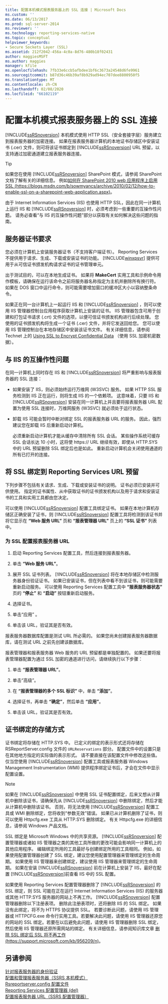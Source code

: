 ```yaml
---
title: 配置本机模式报表服务器上的 SSL 连接 | Microsoft Docs
ms.custom: ''
ms.date: 06/13/2017
ms.prod: sql-server-2014
ms.reviewer: ''
ms.technology: reporting-services-native
ms.topic: conceptual
helpviewer_keywords:
- Secure Sockets Layer (SSL)
ms.assetid: 212f2042-456a-4c0a-8d76-480b18f02431
author: maggiesMSFT
ms.author: maggies
manager: kfile
ms.openlocfilehash: 7fb33e6ccb5afbdee1bf6c3673a24548d6fe9961
ms.sourcegitcommit: b87d36c46b39af8b929ad94ec707dee8800950f5
ms.translationtype: MT
ms.contentlocale: zh-CN
ms.lasthandoff: 02/08/2020
ms.locfileid: "66102119"
---
```

# <a name="configure-ssl-connections-on-a-native-mode-report-server"></a>配置本机模式报表服务器上的 SSL 连接
  
  [!INCLUDE[ssRSnoversion](../../includes/ssrsnoversion-md.md)] 本机模式使用 HTTP SSL（安全套接字层）服务建立到报表服务器的加密连接。 如果在报表服务器计算机的本地证书存储区中安装证书 (.cer) 文件，则可将该证书绑定到 [!INCLUDE[ssRSnoversion](../../includes/ssrsnoversion-md.md)] URL 预留，以支持通过加密通道建立报表服务器连接。  
  
> [!TIP]  
>  如果您在使用 [!INCLUDE[ssRSnoversion](../../includes/ssrsnoversion-md.md)] SharePoint 模式，请参阅 SharePoint 文档了解有关的详细信息。 例如[如何在 SharePoint 2010 web 应用程序上启用 SSL (https://blogs.msdn.com/b/sowmyancs/archive/2010/02/12/how-to-enable-ssl-on-a-sharepoint-web-application.aspx)](https://blogs.msdn.com/b/sowmyancs/archive/2010/02/12/how-to-enable-ssl-on-a-sharepoint-web-application.aspx)。  
  
 由于 Internet Information Services (IIS) 也使用 HTTP SSL，因此在同一计算机上运行 IIS 和 [!INCLUDE[ssRSnoversion](../../includes/ssrsnoversion-md.md)] 时，必须考虑到一些重要的互操作性问题。 请务必查看“与 IIS 的互操作性问题”部分以获取有关如何解决这些问题的指南。  
  
## <a name="server-certificate-requirements"></a>服务器证书要求  
 您必须在计算机上安装服务器证书（不支持客户端证书）。 Reporting Services 不提供用于请求、生成、下载或安装证书的功能。 
  [!INCLUDE[winxpsvr](../../includes/winxpsvr-md.md)] 提供可用于从可信证书颁发机构请求证书的证书管理单元。  
  
 出于测试目的，可以在本地生成证书。 如果将 **MakeCert** 实用工具和示例命令用作模板，请确保在运行该命令之前将服务器名称指定为主机并删除所有换行符。 如果在 DOS 窗口中运行命令，则可能需要增加窗口的缓冲区大小以容纳整条命令。  
  
 如果正在同一台计算机上一起运行 IIS 和 [!INCLUDE[ssRSnoversion](../../includes/ssrsnoversion-md.md)] ，则可以使用 IIS 管理器控制台应用程序获取计算机上安装的证书。 IIS 管理器包含可用于创建和打包证书请求 (.crt) 文件的选项，以便可信证书颁发机构进行后续处理。 您使用的证书颁发机构将生成一个证书 (.cer) 文件，并将它发送回给您。 您可以使用 IIS 管理控制台在本地存储区中安装该证书文件。 有关详细信息，请参阅 Technet 上的 [Using SSL to Encrypt Confidential Data](https://go.microsoft.com/fwlink/?LinkId=71123) （使用 SSL 加密机密数据）。  
  
## <a name="interoperability-issues-with-iis"></a>与 IIS 的互操作性问题  
 在同一计算机上同时存在 IIS 和 [!INCLUDE[ssRSnoversion](../../includes/ssrsnoversion-md.md)] 将严重影响与报表服务器的 SSL 连接：  
  
-   如果安装了 IIS，则必须始终运行万维网 (W3SVC) 服务。 如果 HTTP SSL 服务检测到 IIS 正在运行，则将生成 IIS 的一个依赖项。 这意味着，只要 IIS 和 [!INCLUDE[ssRSnoversion](../../includes/ssrsnoversion-md.md)] 安装在同一计算机上并且要将报表服务器 URL 配置为使用 SSL 连接时，万维网服务 (W3SVC) 就必须处于运行状态。  
  
-   卸载 IIS 可能会暂时中断对绑定 SSL 的报表服务器 URL 的服务。 因此，强烈建议您在卸载 IIS 后重新启动计算机。  
  
     必须重新启动计算机才能从缓存中清除所有 SSL 会话。 某些操作系统可缓存 SSL 会话长达 10 小时，这将使 https:// URL 继续有效，即使从 HTTP.SYS 中的 URL 预留删除 SSL 绑定后也是如此。 重新启动计算机会关闭使用通道的所有已打开的连接。  
  
## <a name="bind-ssl-to-a-reporting-services-url-reservation"></a>将 SSL 绑定到 Reporting Services URL 预留  
 下列步骤不包括有关请求、生成、下载或安装证书的说明。 证书必须已安装并可供使用。 指定的证书属性、从中获取证书的证书颁发机构以及用于请求和安装证书的工具和实用工具都由您决定。  
  
 可以使用 [!INCLUDE[ssRSnoversion](../../includes/ssrsnoversion-md.md)] 配置工具绑定证书。 如果在本地计算机存储区正确安装了证书，则 [!INCLUDE[ssRSnoversion](../../includes/ssrsnoversion-md.md)] 配置工具将检测到该证书并将它显示在 **“Web 服务 URL”** 页和 **“报表管理器 URL”** 页上的 **“SSL 证书”** 列表中。  
  
### <a name="to-configure-a-report-server-url-for-ssl"></a>为 SSL 配置报表服务器 URL  
  
1.  启动 Reporting Services 配置工具，然后连接到报表服务器。  
  
2.  单击 **“Web 服务 URL”**。  
  
3.  展开 SSL 证书列表。 
  [!INCLUDE[ssRSnoversion](../../includes/ssrsnoversion-md.md)] 将在本地存储区中检测服务器身份验证证书。 如果已安装证书，但在列表中看不到该证书，则可能需要重新启动服务。 可以使用 Reporting Services 配置工具中 **“报表服务器状态”** 页的 **“停止”** 和 **“启动”** 按钮重新启动服务。  
  
4.  选择证书。  
  
5.  单击“应用”  。  
  
6.  单击该 URL，验证其是否有效。  
  
 报表服务器数据库配置是测试 URL 所必需的。 如果您尚未创建报表服务器数据库，请在测试 URL 之前先创建该数据库。  
  
 报表管理器和报表服务器 Web 服务的 URL 预留都是单独配置的。 如果还要将报表管理器配置为通过 SSL 加密的通道进行访问，请继续执行以下步骤：  
  
1.  单击 **“报表管理器 URL”**。  
  
2.  单击“高级”。   
  
3.  在 **“报表管理器的多个 SSL 标识”** 中，单击 **“添加”**。  
  
4.  选择证书，再单击 **“确定”**，然后单击 **“应用”**。  
  
5.  单击该 URL，验证其是否有效。  
  
## <a name="how-certificate-bindings-are-stored"></a>证书绑定的存储方式  
 证书绑定将存储在 HTTP.SYS 中。 已定义的绑定的表示形式还将存储在 RSReportServer.config 文件的 `URLReservations` 部分。 配置文件中的设置只是在其他地方指定的实际值的表示形式。 请不要直接在该配置文件中修改这些值。 仅当您使用 [!INCLUDE[ssRSnoversion](../../includes/ssrsnoversion-md.md)] 配置工具或报表服务器 Windows Management Instrumentation (WMI) 提供程序绑定证书后，才会在文件中显示配置设置。  
  
> [!NOTE]  
>  如果在 [!INCLUDE[ssRSnoversion](../../includes/ssrsnoversion-md.md)] 中使用 SSL 证书配置绑定，后来又想从计算机中删除该证书，请确保先从 [!INCLUDE[ssRSnoversion](../../includes/ssrsnoversion-md.md)] 中删除绑定，然后才能从计算机中删除该证书。 否则，将无法使用 [!INCLUDE[ssRSnoversion](../../includes/ssrsnoversion-md.md)] 配置工具或 WMI 删除绑定，您将收到“参数无效”错误。 如果已从计算机删除了证书，则可以使用 Httpcfg.exe 工具从 HTTP.SYS 删除绑定。 有关 Httpcfg.exe 的详细信息，请参阅 Windows 产品文档。  
  
 SSL 绑定是 Microsoft Windows 中的共享资源。 
  [!INCLUDE[ssRSnoversion](../../includes/ssrsnoversion-md.md)] 配置管理器或诸如 IIS 管理器之类的其他工具所做的更改可能会影响同一计算机上的其他应用程序。 编辑绑定所用的工具最好与创建绑定所用的工具相同。  例如，如果使用配置管理器创建了 SSL 绑定，建议您使用配置管理器来管理绑定的生命周期。 如果使用 IIS 管理器来创建绑定，建议使用 IIS 管理器来管理绑定的生命周期。 如果在安装 [!INCLUDE[ssRSnoversion](../../includes/ssrsnoversion-md.md)] 前在计算机上安装了 IIS，最好在配置 [!INCLUDE[ssRSnoversion](../../includes/ssrsnoversion-md.md)]前查看 IIS 中的 SSL 配置。  
  
 如果使用 Reporting Services 配置管理器删除了 [!INCLUDE[ssRSnoversion](../../includes/ssrsnoversion-md.md)] 的 SSL 绑定，则 SSL 可能在正在运行 Internet Information Services (IIS) 的服务器或其他 HTTP.SYS 服务器的网站上不再工作。 
  [!INCLUDE[ssRSnoversion](../../includes/ssrsnoversion-md.md)] 配置管理器删除以下注册表项。 删除此注册表项时，还将删除 IIS 的 SSL 绑定。 如果没有此绑定，将不为 HTTPS 协议提供 SSL。 若要诊断此问题，请使用 IIS 管理器或 HTTPCFG.exe 命令行实用工具。若要解决此问题，请使用 IIS 管理器还原您的网站的 SSL 绑定。若要在以后避免此问题，请使用 IIS 管理器删除 SSL 绑定，然后使用 IIS 管理器还原所需网站的绑定。 有关详细信息，请参阅知识库文章 [删除 SSL 绑定后 SSL 将不再工作 (https://support.microsoft.com/kb/956209/n)](https://support.microsoft.com/kb/956209/n)。  
  
## <a name="see-also"></a>另请参阅  
 [针对报表服务器的身份验证](authentication-with-the-report-server.md)   
 [配置和管理报表服务器（SSRS 本机模式）](../report-server/configure-and-administer-a-report-server-ssrs-native-mode.md)   
 [Rsreportserver.config 配置文件](../report-server/rsreportserver-config-configuration-file.md)   
 [Reporting Services 配置管理器 &#40;del&#41;](../../sql-server/install/reporting-services-configuration-manager-native-mode.md)   
 [配置报表服务器 URL（SSRS 配置管理器）](../install-windows/configure-report-server-urls-ssrs-configuration-manager.md)  
  
  
